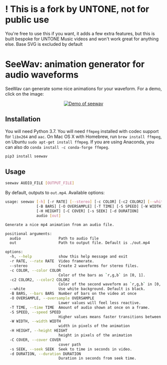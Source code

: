 # ! This is a fork by UNTONE, not for public use
You're free to use this if you want, it adds a few extra features, but this is built bespoke for UNTONE Music videos and won't work great for anything else. Base SVG is excluded by default

# SeeWav: animation generator for audio waveforms

SeeWav can generate some nice animations for your waveform.
For a demo, click on the image:

<p align="center">
<a href="https://ai.honu.io/misc/seewav.mp4">
<img src="./seewav.png" alt="Demo of seewav"></a></p>

## Installation

You will need Python 3.7.
You will need `ffmpeg` installed with codec support for `libx264` and `aac`.
On Mac OS X with Homebrew, run `brew install ffmpeg`, on Ubuntu `sudo apt-get install ffmpeg`.
If you are using Anaconda, you can also do `conda install -c conda-forge ffmpeg`.


```bash
pip3 install seewav
```

## Usage


```bash
seewav AUDIO_FILE [OUTPUT_FILE]
```
By default, outputs to `out.mp4`. Available options:

```bash
usage: seewav [-h] [-r RATE] [--stereo] [-c COLOR] [-c2 COLOR2] [--white]
              [-B BARS] [-O OVERSAMPLE] [-T TIME] [-S SPEED] [-W WIDTH] 
              [-H HEIGHT] [-C COVER] [-s SEEK] [-d DURATION]
              audio [out]

Generate a nice mp4 animation from an audio file.

positional arguments:
  audio                 Path to audio file
  out                   Path to output file. Default is ./out.mp4

options:
  -h, --help            show this help message and exit
  -r RATE, --rate RATE  Video framerate.
  --stereo              Create 2 waveforms for stereo files.
  -c COLOR, --color COLOR
                        Color of the bars as `r,g,b` in [0, 1].
  -c2 COLOR2, --color2 COLOR2
                        Color of the second waveform as `r,g,b` in [0, 1] (for stereo).
  --white               Use white background. Default is black.
  -B BARS, --bars BARS  Number of bars on the video at once
  -O OVERSAMPLE, --oversample OVERSAMPLE
                        Lower values will feel less reactive.
  -T TIME, --time TIME  Amount of audio shown at once on a frame.
  -S SPEED, --speed SPEED
                        Higher values means faster transitions between frames.
  -W WIDTH, --width WIDTH
                        width in pixels of the animation
  -H HEIGHT, --height HEIGHT
                        height in pixels of the animation
  -C COVER, --cover COVER
                        cover path
  -s SEEK, --seek SEEK  Seek to time in seconds in video.
  -d DURATION, --duration DURATION
                        Duration in seconds from seek time.
```
